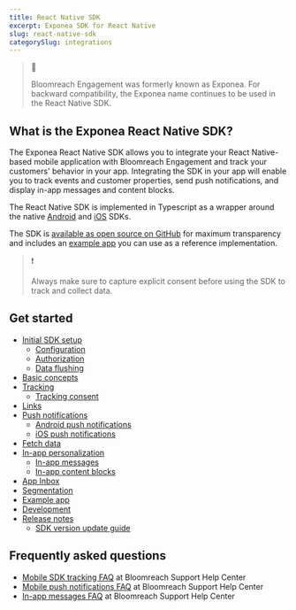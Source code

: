 ```yaml
---
title: React Native SDK
excerpt: Exponea SDK for React Native
slug: react-native-sdk
categorySlug: integrations
---
```


> 📘 
> 
> Bloomreach Engagement was formerly known as Exponea. For backward compatibility, the Exponea name continues to be used in the React Native SDK.

## What is the Exponea React Native SDK?

The Exponea React Native SDK allows you to integrate your React Native-based mobile application with Bloomreach Engagement and track your customers' behavior in your app. Integrating the SDK in your app will enable you to track events and customer properties, send push notifications, and display in-app messages and content blocks.

The React Native SDK is implemented in Typescript as a wrapper around the native [Android](https://documentation.bloomreach.com/engagement/docs/android-sdk) and [iOS](https://documentation.bloomreach.com/engagement/docs/ios-sdk) SDKs.

The SDK is [available as open source on GitHub](https://github.com/exponea/exponea-react-native-sdk) for maximum transparency and includes an [example app](https://documentation.bloomreach.com/engagement/docs/react-native-sdk-example-app) you can use as a reference implementation.

> ❗️
> 
> Always make sure to capture explicit consent before using the SDK to track and collect data.

## Get started

- [Initial SDK setup](https://documentation.bloomreach.com/engagement/docs/react-native-sdk-setup)
  - [Configuration](https://documentation.bloomreach.com/engagement/docs/react-native-sdk-configuration)
  - [Authorization](https://documentation.bloomreach.com/engagement/docs/react-native-sdk-authorization)
  - [Data flushing](https://documentation.bloomreach.com/engagement/docs/react-native-sdk-data-flushing)
- [Basic concepts](https://documentation.bloomreach.com/engagement/docs/react-native-sdk-basic-concepts)
- [Tracking](https://documentation.bloomreach.com/engagement/docs/react-native-sdk-tracking)
  - [Tracking consent](https://documentation.bloomreach.com/engagement/docs/react-native-sdk-tracking-consent)
- [Links](https://documentation.bloomreach.com/engagement/docs/react-native-sdk-links)
- [Push notifications](https://documentation.bloomreach.com/engagement/docs/react-native-sdk-push-notifications)
  - [Android push notifications](https://documentation.bloomreach.com/engagement/docs/react-native-sdk-push-android)
  - [iOS push notifications](https://documentation.bloomreach.com/engagement/docs/react-native-sdk-push-ios)
- [Fetch data](https://documentation.bloomreach.com/engagement/docs/react-native-sdk-fetch-data)
- [In-app personalization](https://documentation.bloomreach.com/engagement/docs/react-native-sdk-in-app-personalization)
  - [In-app messages](https://documentation.bloomreach.com/engagement/docs/react-native-sdk-in-app-messages)
  - [In-app content blocks](https://documentation.bloomreach.com/engagement/docs/react-native-sdk-in-app-content-blocks)
- [App Inbox](https://documentation.bloomreach.com/engagement/docs/react-native-sdk-app-inbox)
- [Segmentation](https://documentation.bloomreach.com/engagement/docs/react-native-sdk-segmentation)
- [Example app](https://documentation.bloomreach.com/engagement/docs/react-native-sdk-example-app)
- [Development](https://documentation.bloomreach.com/engagement/docs/react-native-sdk-development)
- [Release notes](https://documentation.bloomreach.com/engagement/docs/react-native-sdk-release-notes)
   - [SDK version update guide](https://documentation.bloomreach.com/engagement/docs/react-native-sdk-version-update)

## Frequently asked questions

- [Mobile SDK tracking FAQ](https://support.bloomreach.com/hc/en-us/articles/18153058904733-Mobile-SDK-tracking-FAQ) at Bloomreach Support Help Center
- [Mobile push notifications FAQ](https://support.bloomreach.com/hc/en-us/articles/18152713374877-Mobile-Push-Notifications-FAQ) at Bloomreach Support Help Center
- [In-app messages FAQ](https://support.bloomreach.com/hc/en-us/articles/18152718785437-In-App-Messages-FAQ) at Bloomreach Support Help Center